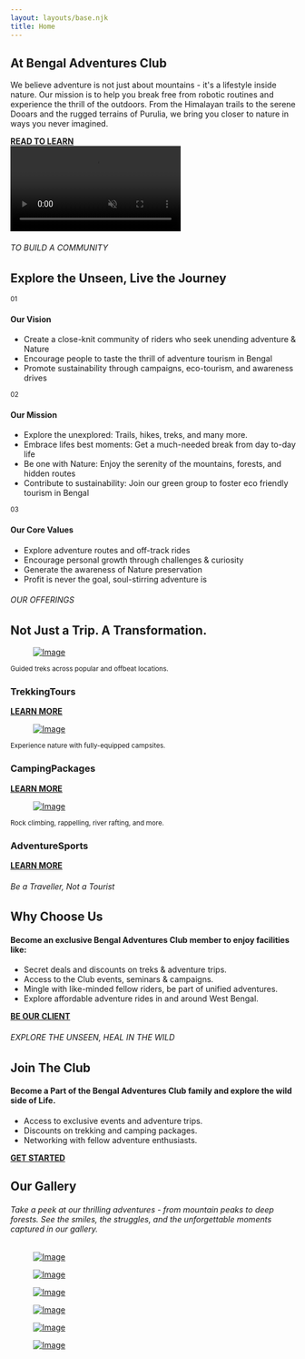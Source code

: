 ```yaml
---
layout: layouts/base.njk
title: Home
---
```


 <section class="intro">
      <div class="container">
        <div class="row">
          <div class="col-12 wow fadeIn">
            <h2 data-text="About">At Bengal Adventures Club</h2>
          </div>
          <div class="col-lg-5 wow fadeIn">
          </div>
          <div class="col-lg-7 wow fadeIn" data-wow-delay="0.10s">
            <p>
              We believe adventure is not just about mountains - it's a
              lifestyle inside nature. Our mission is to help you break free
              from robotic routines and experience the thrill of the outdoors.
              From the Himalayan trails to the serene Dooars and the rugged
              terrains of Purulia, we bring you closer to nature in ways you
              never imagined.
            </p>
            <div class="custom-link wow fadeIn">
              <a href="/about">
                <div class="lines"><span></span> <span></span></div>
                <b>READ TO LEARN</b></a
              >
            </div>
          </div>
        </div>
      </div>
    </section>

<section class="services-content-block">
      <div class="video-bg">
        <video src="../videos/about.mp4" muted loop autoplay></video>
      </div>
      <div class="container">
        <div class="row">
          <div class="col-12 wow fadeIn">
            <h6>TO BUILD A COMMUNITY</h6>
            <h2>Explore the Unseen, Live the Journey</h2>
          </div>
          <div class="col-md-12 wow fadeIn" data-wow-delay="0s">
            <div class="content-box">
              <div class="left"><small>01</small><span></span></div>
              <div class="right">
                <h4>Our Vision</h4>
                <ul>
                  <li>
                    Create a close-knit community of riders who seek unending
                    adventure & Nature
                  </li>
                  <li>
                    Encourage people to taste the thrill of adventure tourism in
                    Bengal
                  </li>
                  <li>
                    Promote sustainability through campaigns, eco-tourism, and
                    awareness drives
                  </li>
                </ul>
              </div>
            </div>
          </div>
          <div class="col-md-12 mt-4 wow fadeIn" data-wow-delay="0.05s">
            <div class="content-box">
              <div class="left"><small>02</small><span></span></div>
              <div class="right">
                <h4>Our Mission</h4>
                <ul>
                  <li>
                    Explore the unexplored: Trails, hikes, treks, and many more.
                  </li>
                  <li>
                    Embrace lifes best moments: Get a much-needed break from day
                    to-day life
                  </li>
                  <li>
                    Be one with Nature: Enjoy the serenity of the mountains,
                    forests, and hidden routes
                  </li>
                  <li>
                    Contribute to sustainability: Join our green group to foster
                    eco friendly tourism in Bengal
                  </li>
                </ul>
              </div>
            </div>
          </div>
          <div class="col-md-12 mt-4 wow fadeIn" data-wow-delay="0.10s">
            <div class="content-box">
              <div class="left"><small>03</small><span></span></div>
              <div class="right">
                <h4>Our Core Values</h4>
                <ul>
                  <li>Explore adventure routes and off-track rides</li>
                  <li>
                    Encourage personal growth through challenges & curiosity
                  </li>
                  <li>Generate the awareness of Nature preservation</li>
                  <li>Profit is never the goal, soul-stirring adventure is</li>
                </ul>
              </div>
            </div>
          </div>
        </div>
      </div>
    </section>

 <section class="works">
      <div class="container">
        <div class="row">
          <div class="col-12 wow fadeIn">
            <h6>OUR OFFERINGS</h6>
            <h2 data-text="Works">Not Just a Trip. A Transformation.</h2>
          </div>
          <div class="col-12">
            <div class="project-box wow fadeIn" data-bg="#faf8ed">
              <figure>
                <a
                  href="https://www.adventurush.com/wp-content/uploads/2022/07/Leh-to-Leh-Bike-Expedition.jpg"
                  data-fancybox
                  ><img
                    src="https://www.adventurush.com/wp-content/uploads/2022/07/Leh-to-Leh-Bike-Expedition.jpg"
                    alt="Image"
                /></a>
              </figure>
              <div class="content-box">
                <div class="inner">
                  <small
                    >Guided treks across popular and offbeat locations.</small
                  >
                  <h3><span>Trekking</span>Tours</h3>
                  <div class="custom-link">
                    <a href="works-single.html">
                      <div class="lines"><span></span> <span></span></div>
                      <b>LEARN MORE</b></a
                    >
                  </div>
                </div>
              </div>
            </div>
            <div class="project-box wow fadeIn" data-bg="#ece6f4">
              <figure>
                <a
                  href="https://cdn4.louis.de/r/171a8b0950d90083b215be852d7790f133fd294e/camping-1-2800x1574.jpg"
                  data-fancybox
                  ><img
                    src="https://cdn4.louis.de/r/171a8b0950d90083b215be852d7790f133fd294e/camping-1-2800x1574.jpg"
                    alt="Image"
                /></a>
              </figure>
              <div class="content-box">
                <div class="inner">
                  <small
                    >Experience nature with fully-equipped campsites.</small
                  >
                  <h3><span>Camping</span>Packages</h3>
                  <div class="custom-link">
                    <a href="works-single.html">
                      <div class="lines"><span></span> <span></span></div>
                      <b>LEARN MORE</b></a
                    >
                  </div>
                </div>
              </div>
            </div>
            <div class="project-box wow fadeIn" data-bg="#ebf8f3">
              <figure>
                <a
                  href="https://static.wixstatic.com/media/296c96_3ff96a421fe941598976a2c334abc4e2~mv2.jpg"
                  data-fancybox
                  ><img
                    src="https://static.wixstatic.com/media/296c96_3ff96a421fe941598976a2c334abc4e2~mv2.jpg"
                    alt="Image"
                /></a>
              </figure>
              <div class="content-box">
                <div class="inner">
                  <small
                    >Rock climbing, rappelling, river rafting, and more.</small
                  >
                  <h3><span>Adventure</span>Sports</h3>
                  <div class="custom-link">
                    <a href="works-single.html">
                      <div class="lines"><span></span> <span></span></div>
                      <b>LEARN MORE</b></a
                    >
                  </div>
                </div>
              </div>
            </div>
          </div>
        </div>
      </div>
    </section>

<section class="clients">
      <div class="container">
        <div class="row align-items-center">
          <div class="col-lg-7 d-flex flex-column wow fadeIn">
            <h6>Be a Traveller, Not a Tourist</h6>
            <h2>Why Choose Us</h2>
            <h4>
              Become an exclusive Bengal Adventures Club member to enjoy
              facilities like:
            </h4>
            <div class="right mb-3">
              <ul class="new">
                <li>Secret deals and discounts on treks & adventure trips.</li>
                <li class="mt-2">
                  Access to the Club events, seminars & campaigns.
                </li>
                <li class="mt-2">
                  Mingle with like-minded fellow riders, be part of unified
                  adventures.
                </li>
                <li class="mt-2">
                  Explore affordable adventure rides in and around West Bengal.
                </li>
              </ul>
            </div>
            <div class="custom-link wow fadeIn">
              <a href="#">
                <div class="lines"><span></span> <span></span></div>
                <b>BE OUR CLIENT</b></a
              >
            </div>
          </div>
          <div
            class="col-lg-5 wow fadeIn clients-ul p-md-0"
            data-wow-delay="0.10s"
          >
            <img
              src="https://indiabullriders.com/_ibrmc/bulletiapa_group_2023.CZmgseIe_Z1KHPSc.webp"
              alt=""
              class="img-fluid object-fit-cover"
            />
          </div>
        </div>
      </div>
    </section>
    <section class="work-with-us">
      <div class="container">
        <div class="row align-items-center">
          <div class="row-cols-lg-6 col-md-6 wow fadeIn">
            <h6>EXPLORE THE UNSEEN, HEAL IN THE WILD</h6>
            <h2 data-text="Join Us">Join The Club</h2>
            <h4>
              Become a Part of the Bengal Adventures Club family and explore the
              wild side of Life.
            </h4>
            <div class="right mb-lg-5 mb-3">
              <ul>
                <li>Access to exclusive events and adventure trips.</li>
                <li class="mt-2">
                  Discounts on trekking and camping packages.
                </li>
                <li class="mt-2">
                  Networking with fellow adventure enthusiasts.
                </li>
              </ul>
            </div>
            <div class="custom-link wow fadeIn">
              <a href="#">
                <div class="lines"><span></span> <span></span></div>
                <b>GET STARTED</b></a
              >
            </div>
          </div>
          <div class="col-lg-6 col-md-6 wow fadeIn">
            <img
              src="https://lifeontheplanetladakh.com/wp-content/uploads/2024/11/IMG_6383.jpeg"
              alt=""
              class="img-fluid object-fit-cover"
              style="border-radius: 10px"
            />
          </div>
        </div>
      </div>
    </section>
    <section class="gallery">
      <div class="container">
        <div class="row">
          <div class="col-12 wow fadeIn">
            <h2 data-text="Gallery">Our Gallery</h2>
            <h6>
              Take a peek at our thrilling adventures - from mountain peaks to
              deep forests. See the smiles, the struggles, and the unforgettable
              moments captured in our gallery.
            </h6>
          </div>
          <div class="col-12 gallery-item wow fadeIn">
            <figure>
              <a
                href="https://static.wixstatic.com/media/296c96_3ff96a421fe941598976a2c334abc4e2~mv2.jpg"
                data-fancybox
                ><img
                  src="https://static.wixstatic.com/media/296c96_3ff96a421fe941598976a2c334abc4e2~mv2.jpg"
                  alt="Image"
              /></a>
            </figure>
            <figure>
              <a
                href="https://lifeontheplanetladakh.com/wp-content/uploads/2024/11/IMG_6383.jpeg"
                data-fancybox
                ><img
                  src="https://lifeontheplanetladakh.com/wp-content/uploads/2024/11/IMG_6383.jpeg"
                  alt="Image"
              /></a>
            </figure>
            <figure>
              <a
                href="https://www.adventurush.com/wp-content/uploads/2022/07/Leh-to-Leh-Bike-Expedition.jpg"
                data-fancybox
                ><img
                  src="https://www.adventurush.com/wp-content/uploads/2022/07/Leh-to-Leh-Bike-Expedition.jpg"
                  alt="Image"
              /></a>
            </figure>
            <figure>
              <a
                href="https://cdn4.louis.de/r/171a8b0950d90083b215be852d7790f133fd294e/camping-1-2800x1574.jpg"
                data-fancybox
                ><img
                  src="https://cdn4.louis.de/r/171a8b0950d90083b215be852d7790f133fd294e/camping-1-2800x1574.jpg"
                  alt="Image"
              /></a>
            </figure>
            <figure>
              <a
                href="https://indiabullriders.com/_ibrmc/bulletiapa_group_2023.CZmgseIe_Z1KHPSc.webp"
                data-fancybox
                ><img
                  src="https://indiabullriders.com/_ibrmc/bulletiapa_group_2023.CZmgseIe_Z1KHPSc.webp"
                  alt="Image"
              /></a>
            </figure>
            <figure>
              <a
                href="https://www.lonerider-motorcycle.com/cdn/shop/articles/2021-lone-rider-adv-riding-tips_1_1600x.jpg?v=1611687836"
                data-fancybox
                ><img
                  src="https://www.lonerider-motorcycle.com/cdn/shop/articles/2021-lone-rider-adv-riding-tips_1_1600x.jpg?v=1611687836"
                  alt="Image"
              /></a>
            </figure>
          </div>
        </div>
      </div>
    </section>